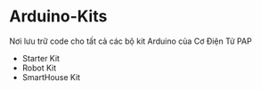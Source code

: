 Arduino-Kits
============

Nơi lưu trữ code cho tất cả các bộ kit Arduino của Cơ Điện Tử PAP
- Starter Kit
- Robot Kit
- SmartHouse Kit
